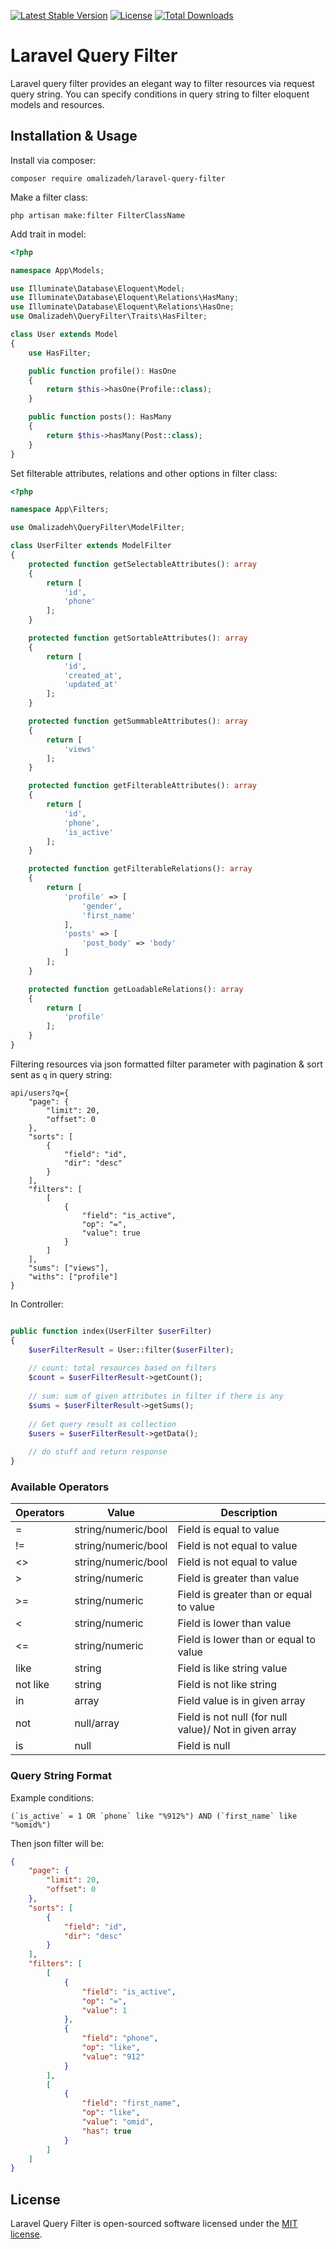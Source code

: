 [![Latest Stable Version](https://poser.pugx.org/omalizadeh/laravel-query-filter/v)](https://packagist.org/packages/omalizadeh/laravel-query-filter)
[![License](https://poser.pugx.org/omalizadeh/laravel-query-filter/license)](https://packagist.org/packages/omalizadeh/laravel-query-filter)
[![Total Downloads](https://poser.pugx.org/omalizadeh/laravel-query-filter/downloads)](https://packagist.org/packages/omalizadeh/laravel-query-filter)

# Laravel Query Filter

Laravel query filter provides an elegant way to filter resources via request query string. You can specify conditions in
query string to filter eloquent models and resources.

## Installation & Usage

Install via composer:

```
composer require omalizadeh/laravel-query-filter
```

Make a filter class:

```
php artisan make:filter FilterClassName
```

Add trait in model:

```php
<?php

namespace App\Models;

use Illuminate\Database\Eloquent\Model;
use Illuminate\Database\Eloquent\Relations\HasMany;
use Illuminate\Database\Eloquent\Relations\HasOne;
use Omalizadeh\QueryFilter\Traits\HasFilter;

class User extends Model
{
    use HasFilter;

    public function profile(): HasOne
    {
        return $this->hasOne(Profile::class);
    }

    public function posts(): HasMany
    {
        return $this->hasMany(Post::class);
    }
}
```

Set filterable attributes, relations and other options in filter class:

```php
<?php

namespace App\Filters;

use Omalizadeh\QueryFilter\ModelFilter;

class UserFilter extends ModelFilter
{
    protected function getSelectableAttributes(): array
    {
        return [
            'id',
            'phone'
        ];
    }

    protected function getSortableAttributes(): array
    {
        return [
            'id',
            'created_at',
            'updated_at'
        ];
    }

    protected function getSummableAttributes(): array
    {
        return [
            'views'
        ];
    }

    protected function getFilterableAttributes(): array
    {
        return [
            'id',
            'phone',
            'is_active'
        ];
    }

    protected function getFilterableRelations(): array
    {
        return [
            'profile' => [
                'gender',
                'first_name'
            ],
            'posts' => [
                'post_body' => 'body'
            ]
        ];
    }

    protected function getLoadableRelations(): array
    {
        return [
            'profile'
        ];
    }
}
```

Filtering resources via json formatted filter parameter with pagination & sort sent as `q` in query string:

```
api/users?q={
    "page": {
        "limit": 20,
        "offset": 0
    },
    "sorts": [
        {
            "field": "id",
            "dir": "desc"
        }
    ],
    "filters": [
        [
            {
                "field": "is_active",
                "op": "=",
                "value": true
            }
        ]
    ],
    "sums": ["views"],
    "withs": ["profile"]
}
```

In Controller:

```php

public function index(UserFilter $userFilter)
{
    $userFilterResult = User::filter($userFilter);
    
    // count: total resources based on filters
    $count = $userFilterResult->getCount();
    
    // sum: sum of given attributes in filter if there is any
    $sums = $userFilterResult->getSums();
    
    // Get query result as collection
    $users = $userFilterResult->getData();
    
    // do stuff and return response
}
```

### Available Operators

| Operators | Value          | Description                                            |
| --------- | -------------- | ------------------------------------------------------ |
| =         | string/numeric/bool | Field is equal to value                                |
| !=        | string/numeric/bool | Field is not equal to value                            |
| <>        | string/numeric/bool | Field is not equal to value                            |
| >         | string/numeric | Field is greater than value                            |
| >=        | string/numeric | Field is greater than or equal to value                |
| <         | string/numeric | Field is lower than value                              |
| <=        | string/numeric | Field is lower than or equal to value                  |
| like      | string         | Field is like string value                             |
| not like  | string         | Field is not like string                               |
| in        | array          | Field value is in given array                          |
| not       | null/array     | Field is not null (for null value)/ Not in given array |
| is        | null           | Field is null                                          |

### Query String Format

Example conditions:

```
(`is_active` = 1 OR `phone` like "%912%") AND (`first_name` like "%omid%")
```

Then json filter will be:

```json
{
    "page": {
        "limit": 20,
        "offset": 0
    },
    "sorts": [
        {
            "field": "id",
            "dir": "desc"
        }
    ],
    "filters": [
        [
            {
                "field": "is_active",
                "op": "=",
                "value": 1
            },
            {
                "field": "phone",
                "op": "like",
                "value": "912"
            }
        ],
        [
            {
                "field": "first_name",
                "op": "like",
                "value": "omid",
                "has": true
            }
        ]
    ]
}
```

## License

Laravel Query Filter is open-sourced software licensed under the [MIT license](LICENSE.md).
